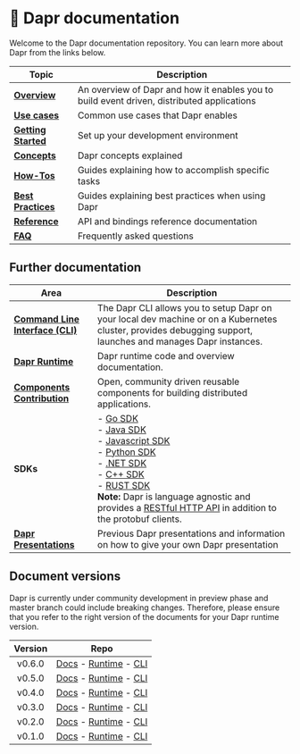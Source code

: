# 📖 Dapr documentation

Welcome to the Dapr documentation repository. You can learn more about Dapr from the links below.

| Topic | Description |
|-------|-------------|
|**[Overview](./overview)** | An overview of Dapr and how it enables you to build event driven, distributed applications
|**[Use cases](./use-cases)** | Common use cases that Dapr enables
|**[Getting Started](./getting-started)** | Set up your development environment
|**[Concepts](./concepts)** | Dapr concepts explained
|**[How-Tos](./howto)** | Guides explaining how to accomplish specific tasks
|**[Best Practices](./best-practices)** | Guides explaining best practices when using Dapr
|**[Reference](./reference)** | API and bindings reference documentation
|**[FAQ](FAQ.md)** | Frequently asked questions

## Further documentation

| Area | Description |
|------|-------------|
| **[Command Line Interface (CLI)](https://github.com/dapr/cli)** | The Dapr CLI allows you to setup Dapr on your local dev machine or on a Kubernetes cluster, provides debugging support, launches and manages Dapr instances.
| **[Dapr Runtime](https://github.com/dapr/dapr)** | Dapr runtime code and overview documentation.
| **[Components Contribution](https://github.com/dapr/components-contrib)** | Open, community driven reusable components for building distributed applications.
| **SDKs** | - [Go SDK](https://github.com/dapr/go-sdk)<br>- [Java SDK](https://github.com/dapr/java-sdk)<br>- [Javascript SDK](https://github.com/dapr/js-sdk)<br>- [Python SDK](https://github.com/dapr/python-sdk)<br>- [.NET SDK](https://github.com/dapr/dotnet-sdk)<br>- [C++ SDK](https://github.com/dapr/cpp-sdk)<br>- [RUST SDK](https://github.com/dapr/rust-sdk)<br>**Note:** Dapr is language agnostic and provides a [RESTful HTTP API](./reference/api/README.md) in addition to the protobuf clients.
| **[Dapr Presentations](./presentations)** | Previous Dapr presentations and information on how to give your own Dapr presentation

## Document versions

Dapr is currently under community development in preview phase and master branch could include breaking changes. Therefore, please ensure that you refer to the right version of the documents for your Dapr runtime version.

| Version | Repo |
|:-------:|:----:|
| v0.6.0 | [Docs](https://github.com/dapr/docs/tree/v0.6.0) - [Runtime](https://github.com/dapr/dapr/tree/v0.6.0) - [CLI](https://github.com/dapr/cli/tree/release-0.6)
| v0.5.0 | [Docs](https://github.com/dapr/docs/tree/v0.5.0) - [Runtime](https://github.com/dapr/dapr/tree/v0.5.0) - [CLI](https://github.com/dapr/cli/tree/release-0.5)
| v0.4.0 | [Docs](https://github.com/dapr/docs/tree/v0.4.0) - [Runtime](https://github.com/dapr/dapr/tree/v0.4.0) - [CLI](https://github.com/dapr/cli/tree/release-0.4)
| v0.3.0 | [Docs](https://github.com/dapr/docs/tree/v0.3.0) - [Runtime](https://github.com/dapr/dapr/tree/v0.3.0) - [CLI](https://github.com/dapr/cli/tree/release-0.3)
| v0.2.0 | [Docs](https://github.com/dapr/docs/tree/v0.2.0) - [Runtime](https://github.com/dapr/dapr/tree/v0.2.0) - [CLI](https://github.com/dapr/cli/tree/release-0.2)
| v0.1.0 | [Docs](https://github.com/dapr/docs/tree/v0.1.0) - [Runtime](https://github.com/dapr/dapr/tree/v0.1.0) - [CLI](https://github.com/dapr/cli/tree/release-0.1)


